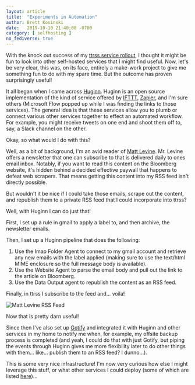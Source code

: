 ```yaml
---
layout: article
title:  "Experiments in Automation"
author: Brett Kosinski
date:   2019-10-10 21:40:08 -0700
category: [ selfhosting ]
no_fediverse: true
---
```


With the knock out success of my [ttrss service rollout](2019-10-05-hello-tt-rss.md), I thought it might be fun to look into other self-hosted services that I might find useful.  Now, let's be very clear, this was, on its face, entirely a make-work project to give me something fun to do with my spare time.  But the outcome has proven surprisingly useful!

It all began when I came across [Huginn](https://github.com/huginn/huginn).  Huginn is an open source implementation of the kind of service offered by [IFTTT](https://ifttt.com/), [Zapier](https://zapier.com/), and I'm sure others (Microsoft Flow popped up while I was finding the links to those services).  The general idea is that these services allow you to plumb or connect various other services together to effect an automated workflow.  For example, you might receive tweets on one end and shoot them off to, say, a Slack channel on the other.

Okay, so what would I do with this?

Well, as a bit of background, I'm an avid reader of [Matt Levine](https://www.bloomberg.com/opinion/authors/ARbTQlRLRjE/matthew-s-levine ).  Mr. Levine offers a newsletter that one can subscribe to that is delivered daily to ones email inbox.  Notably, if you want to read this content on the Bloomberg website, it's hidden behind a decided effective paywall that happens to defeat web scrapers.  That means getting this content into my RSS feed isn't directly possible.

But wouldn't it be nice if I could take those emails, scrape out the content, and republish them to a private RSS feed that I could incorporate into ttrss?

<!-- more -->

Well, with Huginn I can do just that!

First, I set up a rule in gmail to apply a label to, and then archive, the newsletter emails.

Then, I set up a Huginn pipeline that does the following:

1. Use the Imap Folder Agent to connect to my gmail account and retrieve any new emails with the label applied (making sure to use the text/html MIME enclosure so the full message body is available).
2. Use the Website Agent to parse the email body and pull out the link to the article on Bloomberg.
3. Use the Data Output agent to republish the content as an RSS feed.

Finally, in ttrss I subscribe to the feed and... voila!

![Matt Levine RSS Feed](/assets/images/Matt_Levine_RSS_Feed.jpg)

Now that is pretty darn useful!

Since then I've also set up [Gotify](https://gotify.net/) and integrated it with Huginn and other services in my home to notify me when, for example, my offsite backup process is completed (and yeah, I could do that with just Gotify, but piping the events through Huginn gives me more flexibility later to do other things with them... like... publish them to an RSS feed?  I dunno...).

This is some very nice infrastructure!  I'm now very curious how else I might leverage this stuff, or what other services I could deploy (some of which are listed [here](https://github.com/Kickball/awesome-selfhosted))...

